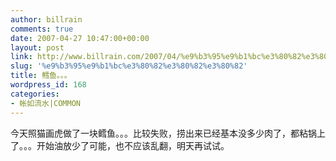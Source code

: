 ```yaml
---
author: billrain
comments: true
date: 2007-04-27 10:47:00+00:00
layout: post
link: http://www.billrain.com/2007/04/%e9%b3%95%e9%b1%bc%e3%80%82%e3%80%82%e3%80%82/
slug: '%e9%b3%95%e9%b1%bc%e3%80%82%e3%80%82%e3%80%82'
title: 鳕鱼。。。
wordpress_id: 168
categories:
- 帐如流水|COMMON
---
```


今天照猫画虎做了一块鳕鱼。。。比较失败，捞出来已经基本没多少肉了，都粘锅上了。。。开始油放少了可能，也不应该乱翻，明天再试试。
